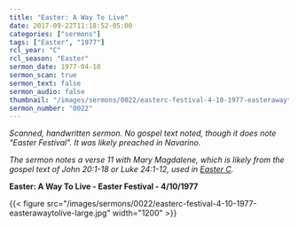 ```yaml
---
title: "Easter: A Way To Live"
date: 2017-09-22T11:18:52-05:00
categories: ["sermons"]
tags: ["Easter", "1977"]
rcl_year: "C"
rcl_season: "Easter"
sermon_date: 1977-04-10
sermon_scan: true
sermon_text: false
sermon_audio: false
thumbnail: "/images/sermons/0022/easterc-festival-4-10-1977-easterawaytolive-large.jpg"
sermon_number: "0022"
---
```

_Scanned, handwritten sermon. No gospel text noted, though it does note "Easter Festival".  It was likely preached in Navarino._

<!--more-->

_The sermon notes a verse 11 with Mary Magdalene, which is likely from the gospel text of John 20:1-18 or Luke 24:1-12, used in [Easter C](http://lectionary.library.vanderbilt.edu/texts.php?id=132)._

**Easter: A Way To Live - Easter Festival - 4/10/1977**

{{< figure src="/images/sermons/0022/easterc-festival-4-10-1977-easterawaytolive-large.jpg" width="1200" >}}
